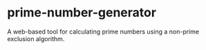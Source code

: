 # prime-number-generator
A web-based tool for calculating prime numbers using a non-prime exclusion algorithm.
